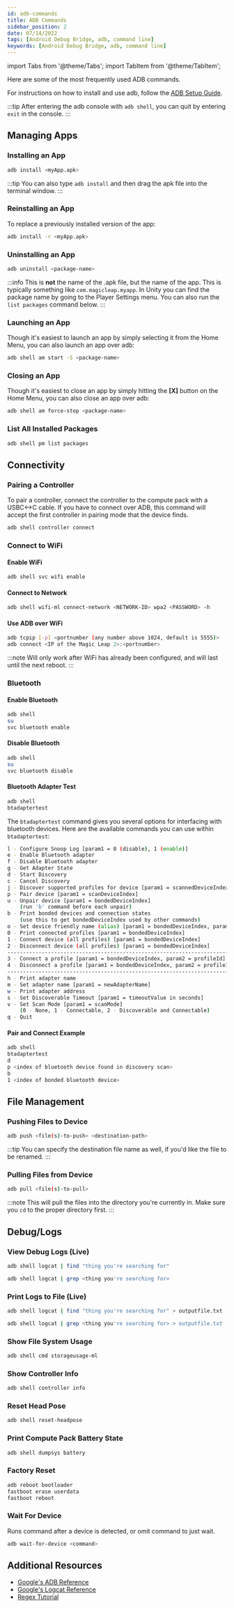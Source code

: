 ```yaml
---
id: adb-commands
title: ADB Commands
sidebar_position: 2
date: 07/14/2022
tags: [Android Debug Bridge, adb, command line]
keywords: [Android Debug Bridge, adb, command line]
---
```

import Tabs from '@theme/Tabs';
import TabItem from '@theme/TabItem';

Here are some of the most frequently used ADB commands.

For instructions on how to install and use adb, follow the [ADB Setup Guide](/versioned_docs/version-1.1.0-dev2/guides/developer-tools/android-debug-bridge/adb-setup.md).

:::tip
After entering the adb console with `adb shell`, you can quit by entering `exit` in the console.
:::

## Managing Apps

### Installing an App

```bash
adb install <myApp.apk>
```

:::tip
You can also type `adb install` and then drag the apk file into the terminal window.
:::

### Reinstalling an App

To replace a previously installed version of the app:

```bash
adb install -r <myApp.apk>
```

### Uninstalling an App

```bash
adb uninstall <package-name>
```

:::info
This is **not** the name of the .apk file, but the name of the app. This is typically something like `com.magicleap.myapp`. In Unity you can find the package name by going to the Player Settings menu. You can also run the `list packages` command below.
:::

### Launching an App

Though it's easiest to launch an app by simply selecting it from the Home Menu, you can also launch an app over adb:

```bash
adb shell am start -S <package-name>
```

### Closing an App

Though it's easiest to close an app by simply hitting the **\[X\]** button on the Home Menu, you can also close an app over adb:

```bash
adb shell am force-stop <package-name>
```

### List All Installed Packages

```bash
adb shell pm list packages
```

## Connectivity

### Pairing a Controller

To pair a controller, connect the controller to the compute pack with a USBC<->C cable. If you have to connect over ADB, this command will accept the first controller in pairing mode that the device finds.

```bash
adb shell controller connect
```

### Connect to WiFi

#### Enable WiFi

```bash
adb shell svc wifi enable
```

#### Connect to Network

```bash
adb shell wifi-ml connect-network <NETWORK-ID> wpa2 <PASSWORD> -h
```

#### Use ADB over WiFi

```bash
adb tcpip [-p] <portnumber (any number above 1024, default is 5555)>
adb connect <IP of the Magic Leap 2>:<portnumber>
```

:::note
Will only work after WiFi has already been configured, and will last until the next reboot.
:::

### Bluetooth

#### Enable Bluetooth

```bash
adb shell
su
svc bluetooth enable
```

#### Disable Bluetooth

```bash
adb shell
su
svc bluetooth disable
```

#### Bluetooth Adapter Test

```bash
adb shell
btadaptertest
```

The `btadaptertest` command gives you several options for interfacing with bluetooth devices. Here are the available commands you can use within `btadaptertest`:

```bash
l - Configure Snoop Log [param1 = 0 (disable), 1 (enable)]
e - Enable Bluetooth adapter
f - Disable Bluetooth adapter
g - Get Adapter State
d - Start Discovery
c - Cancel Discovery
j - Discover supported profiles for device [param1 = scannedDeviceIndex]
p - Pair device [param1 = scanDeviceIndex]
u - Unpair device [param1 = bondedDeviceIndex]
    (run 'b' command before each unpair)
b - Print bonded devices and connection states
    (use this to get bondedDeviceIndex used by other commands)
o - Set device friendly name (alias) [param1 = bondedDeviceIndex, param2 = name]
0 - Print connected profiles [param1 = bondedDeviceIndex]
1 - Connect device (all profiles) [param1 = bondedDeviceIndex]
2 - Disconnect device (all profiles) [param1 = bondedDeviceIndex]
--------------------------------------------------------------------------
3 - Connect a profile [param1 = bondedDeviceIndex, param2 = profileId]
4 - Disconnect a profile [param1 = bondedDeviceIndex, param2 = profileId]
--------------------------------------------------------------------------
h - Print adapter name
m - Set adapter name [param1 = newAdapterName]
w - Print adapter address
s - Set Discoverable Timeout [param1 = timeoutValue in seconds]
v - Set Scan Mode [param1 = scanMode]
    (0 - None, 1 - Connectable, 2 - Discoverable and Connectable)
q - Quit
```

#### Pair and Connect Example

```bash
adb shell
btadaptertest
d
p <index of bluetooth device found in discovery scan>
b
1 <index of bonded bluetooth device>
```

## File Management

### Pushing Files to Device

```bash
adb push <file(s)-to-push> <destination-path>
```

:::tip
You can specify the destination file name as well, if you'd like the file to be renamed.
:::

### Pulling Files from Device

```bash
adb pull <file(s)-to-pull>
```

:::note
This will pull the files into the directory you're currently in. Make sure you `cd` to the proper directory first.
:::

## Debug/Logs

### View Debug Logs (Live)

<Tabs groupId="operating-systems">
  <TabItem value="windows" label="Windows">

```bash
adb shell logcat | find "thing you're searching for"
```

</TabItem>
  <TabItem value="maclinux" label="MacOS/Linux">

```bash
adb shell logcat | grep <thing you're searching for>
```

</TabItem>
</Tabs>

### Print Logs to File (Live)

<Tabs groupId="operating-systems">
  <TabItem value="windows" label="Windows">

```bash
adb shell logcat | find "thing you're searching for" > outputfile.txt
```

</TabItem>
  <TabItem value="maclinux" label="MacOS/Linux">

```bash
adb shell logcat | grep <thing you're searching for> > outputfile.txt
```

</TabItem>
</Tabs>

### Show File System Usage

```bash
adb shell cmd storageusage-ml
```

### Show Controller Info

```bash
adb shell controller info
```

### Reset Head Pose

```bash
adb shell reset-headpose
```

### Print Compute Pack Battery State

```bash
adb shell dumpsys battery
```

### Factory Reset

```bash
adb reboot bootloader
fastboot erase userdata
fastboot reboot
```

### Wait For Device

Runs command after a device is detected, or omit command to just wait.

```bash
adb wait-for-device <command>
```

## Additional Resources

- [Google's ADB Reference](https://developer.android.com/studio/command-line/adb)
- [Google's Logcat Reference](https://developer.android.com/studio/command-line/logcat)
- [Regex Tutorial](https://regexone.com/)
